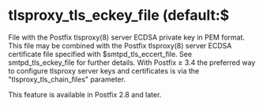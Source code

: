 # tlsproxy_tls_eckey_file (default:$ 

 File with the Postfix tlsproxy(8) server ECDSA private key in PEM
format.  This file may be combined with the Postfix tlsproxy(8) server
ECDSA certificate file specified with $smtpd_tls_eccert_file.  See
smtpd_tls_eckey_file for further details.  With Postfix &ge; 3.4 the
preferred way to configure tlsproxy server keys and certificates is via
the "tlsproxy_tls_chain_files" parameter. 

 This feature is available in Postfix 2.8 and later. 


